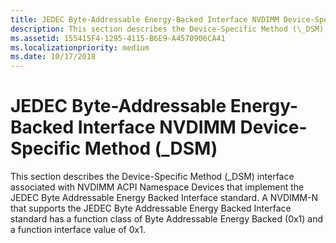 ```yaml
---
title: JEDEC Byte-Addressable Energy-Backed Interface NVDIMM Device-Specific Method (\_DSM)
description: This section describes the Device-Specific Method (\_DSM) interface associated with NVDIMM ACPI Namespace Devices that implement the JEDEC Byte Addressable Energy Backed Interface standard.
ms.assetid: 155415F4-1295-4115-B6E9-A4570906CA41
ms.localizationpriority: medium
ms.date: 10/17/2018
---
```


# <span id="storage.jedec_byte-addressable_energy-backed_interface_nvdimms_device-specific_method___dsm_"></span>JEDEC Byte-Addressable Energy-Backed Interface NVDIMM Device-Specific Method (\_DSM)


This section describes the Device-Specific Method (\_DSM) interface associated with NVDIMM ACPI Namespace Devices that implement the JEDEC Byte Addressable Energy Backed Interface standard. A NVDIMM-N that supports the JEDEC Byte Addressable Energy Backed Interface standard has a function class of Byte Addressable Energy Backed (0x1) and a function interface value of 0x1.

 

 





